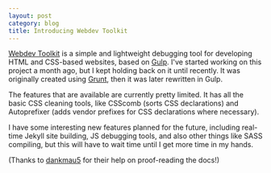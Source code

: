 ```yaml
---
layout: post
category: blog
title: Introducing Webdev Toolkit
---
```


[Webdev Toolkit](https://github.com/resir014/Webdev-Toolkit) is a simple and lightweight debugging tool for developing HTML and CSS-based websites, based on [Gulp](http://gulpjs.com/). I've started working on this project a month ago, but I kept holding back on it until recently. It was originally created using [Grunt](http://gruntjs.com), then it was later rewritten in Gulp.

The features that are available are currently pretty limited. It has all the basic CSS cleaning tools, like CSScomb (sorts CSS declarations) and Autoprefixer (adds vendor prefixes for CSS declarations where necessary).

I have some interesting new features planned for the future, including real-time Jekyll site building, JS debugging tools, and also other things like SASS compiling, but this will have to wait time until I get more time in my hands.

(Thanks to [dankmau5](https://twitter.com/dankmau5) for their help on proof-reading the docs!)
